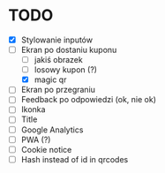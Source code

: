 # TODO
* [x] Stylowanie inputów
* [ ] Ekran po dostaniu kuponu
  * [ ] jakiś obrazek
  * [ ] losowy kupon (?)
  * [x] magic qr
* [ ] Ekran po przegraniu
* [ ] Feedback po odpowiedzi (ok, nie ok)
* [ ] Ikonka
* [ ] Title
* [ ] Google Analytics
* [ ] PWA (?)
* [ ] Cookie notice
* [ ] Hash instead of id in qrcodes
